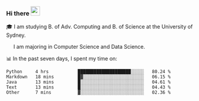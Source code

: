 ### Hi there <a href="#"><img src="https://media.giphy.com/media/hvRJCLFzcasrR4ia7z/giphy.gif" width="25px"></a>

🎓 I am studying B. of Adv. Computing and B. of Science at the University of Sydney.

     I am majoring in Computer Science and Data Science.

📊 In the past seven days, I spent my time on:
<!--START_SECTION:waka-->
```text
Python     4 hrs           ████████████████████░░░░░   80.24 % 
Markdown   18 mins         █▓░░░░░░░░░░░░░░░░░░░░░░░   06.15 % 
Java       13 mins         █░░░░░░░░░░░░░░░░░░░░░░░░   04.61 % 
Text       13 mins         █░░░░░░░░░░░░░░░░░░░░░░░░   04.43 % 
Other      7 mins          ▓░░░░░░░░░░░░░░░░░░░░░░░░   02.36 % 
```
<!--END_SECTION:waka-->
